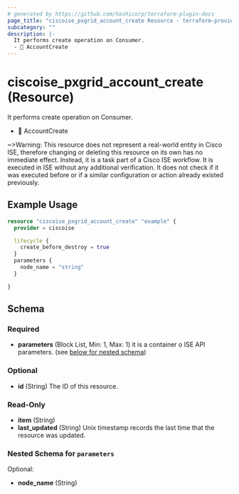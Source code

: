 ```yaml
---
# generated by https://github.com/hashicorp/terraform-plugin-docs
page_title: "ciscoise_pxgrid_account_create Resource - terraform-provider-ciscoise"
subcategory: ""
description: |-
  It performs create operation on Consumer.
  - 🚧 AccountCreate
---
```


# ciscoise_pxgrid_account_create (Resource)

It performs create operation on Consumer.
- 🚧 AccountCreate

~>Warning: This resource does not represent a real-world entity in Cisco ISE, therefore changing or deleting this resource on its own has no immediate effect. Instead, it is a task part of a Cisco ISE workflow. It is executed in ISE without any additional verification. It does not check if it was executed before or if a similar configuration or action already existed previously.

## Example Usage

```terraform
resource "ciscoise_pxgrid_account_create" "example" {
  provider = ciscoise

  lifecycle {
    create_before_destroy = true
  }
  parameters {
    node_name = "string"
  }

}
```

<!-- schema generated by tfplugindocs -->
## Schema

### Required

- **parameters** (Block List, Min: 1, Max: 1) it is a container o ISE API parameters. (see [below for nested schema](#nestedblock--parameters))

### Optional

- **id** (String) The ID of this resource.

### Read-Only

- **item** (String)
- **last_updated** (String) Unix timestamp records the last time that the resource was updated.

<a id="nestedblock--parameters"></a>
### Nested Schema for `parameters`

Optional:

- **node_name** (String)


